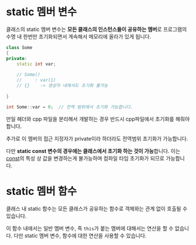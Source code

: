 # static 멤버 변수

클래스의 static 멤버 변수는 **모든 클래스의 인스턴스들이 공유하는 멤버**로 프로그램의 수명 내 한번만 초기화되면서 계속해서 메모리에 올라가 있게 됩니다.

```c++
class Some
{
private:
    static int var;
    
    // Some()
    //     : var(1)
    // {}    -> 생성자 내에서도 초기화 불가능
    
}

int Some::var = 0;  // 전역 범위에서 초기화 가능합니다.
```

만일 헤더와 cpp 파일을 분리해서 개발하는 경우 반드시 cpp파일에서 초기화를 해줘야 합니다.

추가로 이 멤버의 접근 지정자가 private이라 하더라도 전역범위 초기화가 가능합니다.



다만 **static const 변수의 경우에는 클래스에서 초기화 하는 것이 가능**합니다. 이는 [const]()의 특성 상 값을 변경하는게 불가능하며 컴파일 타임 초기화가 되므로 가능합니다.



# static 멤버 함수

클래스 내 static 함수는 모든 클래스가 공유하는 함수로 객체와는 관계 없이 호출될 수 있습니다. 

이 함수 내에서는 일반 멤버 변수, 즉 `this`가 붙는 멤버에 대해서는 연산을 할 수 없습니다. 다만 static 멤버 변수, 함수에 대한 연산을 사용할 수 있습니다.